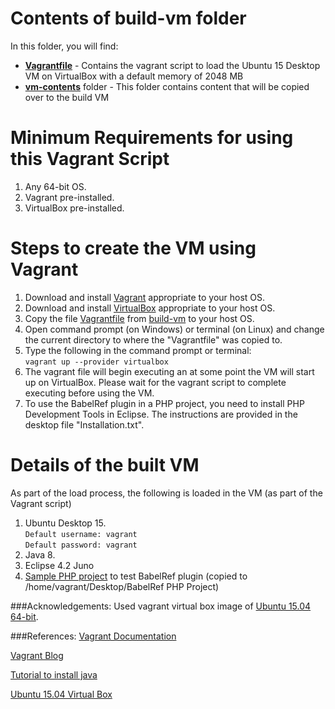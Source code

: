 # Contents of build-vm folder

In this folder, you will find:

* **[Vagrantfile](https://github.com/SoftwareEngineeringToolDemos/ICSE-2012-BabelRef/blob/master/build-vm/Vagrantfile)** - Contains the vagrant script to load the Ubuntu 15 Desktop VM on VirtualBox with a default memory of 2048 MB
* **[vm-contents](https://github.com/SoftwareEngineeringToolDemos/ICSE-2012-BabelRef/blob/master/build-vm/vm-contents)** folder - This folder contains content that will be copied over to the build VM

# Minimum Requirements for using this Vagrant Script
1. Any 64-bit OS.
2. Vagrant pre-installed.
3. VirtualBox pre-installed.

# Steps to create the VM using Vagrant

1. Download and install [Vagrant](https://www.vagrantup.com/downloads.html) appropriate to your host OS.
2. Download and install [VirtualBox](https://www.virtualbox.org/wiki/Downloads) appropriate to your host OS.
3. Copy the file [Vagrantfile](https://github.com/SoftwareEngineeringToolDemos/ICSE-2012-BabelRef/blob/master/build-vm/Vagrantfile) from [build-vm](https://github.com/SoftwareEngineeringToolDemos/ICSE-2012-BabelRef/blob/master/build-vm/) to your host OS.
4. Open command prompt (on Windows) or terminal (on Linux) and change the current directory to where the "Vagrantfile" was copied to.
5. Type the following in the command prompt or terminal:  
  `vagrant up --provider virtualbox`
6. The vagrant file will begin executing an at some point the VM will start up on VirtualBox. 
Please wait for the vagrant script to complete executing before using the VM.
7. To use the BabelRef plugin in a PHP project, you need to install PHP Development Tools in Eclipse. 
The instructions are provided in the desktop file "Installation.txt".

# Details of the built VM

As part of the load process, the following is loaded in the VM (as part of the Vagrant script)

1. Ubuntu Desktop 15.  
  `Default username: vagrant`  
  `Default password: vagrant`  
2. Java 8.
3. Eclipse 4.2 Juno
4. [Sample PHP project](https://github.com/SoftwareEngineeringToolDemos/ICSE-2012-BabelRef/tree/master/Source) to test BabelRef plugin (copied to /home/vagrant/Desktop/BabelRef PHP Project)

###Acknowledgements:
Used vagrant virtual box image of [Ubuntu 15.04 64-bit](https://atlas.hashicorp.com/boxcutter/boxes/ubuntu1504-desktop).

###References:
[Vagrant Documentation](https://docs.vagrantup.com/v2/getting-started/)

[Vagrant Blog](https://www.vagrantup.com/blog.html)

[Tutorial to install java](https://www.digitalocean.com/community/tutorials/how-to-install-java-on-ubuntu-with-apt-get)

[Ubuntu 15.04 Virtual Box](https://atlas.hashicorp.com/boxcutter/boxes/ubuntu1504-desktop)